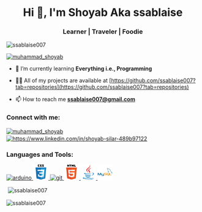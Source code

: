 <h1 align="center">Hi 👋, I'm Shoyab Aka ssablaise</h1>
<h3 align="center">Learner | Traveler | Foodie</h3>

<p align="left"> <img src="https://komarev.com/ghpvc/?username=ssablaise007&label=Profile%20views&color=0e75b6&style=flat" alt="ssablaise007" /> </p>

<p align="left"> <a href="https://twitter.com/muhammad_shoyab" target="blank"><img src="https://img.shields.io/twitter/follow/muhammad_shoyab?logo=twitter&style=for-the-badge" alt="muhammad_shoyab" /></a> </p>

- 🌱 I’m currently learning **Everything i.e., Programming**

- 👨‍💻 All of my projects are available at [https://github.com/ssablaise007?tab=repositories](https://github.com/ssablaise007?tab=repositories)

- 📫 How to reach me **ssablaise007@gmail.com**

<h3 align="left">Connect with me:</h3>
<p align="left">
<a href="https://twitter.com/muhammad_shoyab" target="blank"><img align="center" src="https://raw.githubusercontent.com/rahuldkjain/github-profile-readme-generator/master/src/images/icons/Social/twitter.svg" alt="muhammad_shoyab" height="30" width="40" /></a>
<a href="https://linkedin.com/in/https://www.linkedin.com/in/shoyab-silar-489b97122" target="blank"><img align="center" src="https://raw.githubusercontent.com/rahuldkjain/github-profile-readme-generator/master/src/images/icons/Social/linked-in-alt.svg" alt="https://www.linkedin.com/in/shoyab-silar-489b97122" height="30" width="40" /></a>
</p>

<h3 align="left">Languages and Tools:</h3>
<p align="left"> <a href="https://www.arduino.cc/" target="_blank"> <img src="https://cdn.worldvectorlogo.com/logos/arduino-1.svg" alt="arduino" width="40" height="40"/> </a> <a href="https://www.w3schools.com/css/" target="_blank"> <img src="https://raw.githubusercontent.com/devicons/devicon/master/icons/css3/css3-original-wordmark.svg" alt="css3" width="40" height="40"/> </a> <a href="https://git-scm.com/" target="_blank"> <img src="https://www.vectorlogo.zone/logos/git-scm/git-scm-icon.svg" alt="git" width="40" height="40"/> </a> <a href="https://www.w3.org/html/" target="_blank"> <img src="https://raw.githubusercontent.com/devicons/devicon/master/icons/html5/html5-original-wordmark.svg" alt="html5" width="40" height="40"/> </a> <a href="https://www.java.com" target="_blank"> <img src="https://raw.githubusercontent.com/devicons/devicon/master/icons/java/java-original.svg" alt="java" width="40" height="40"/> </a> <a href="https://www.mysql.com/" target="_blank"> <img src="https://raw.githubusercontent.com/devicons/devicon/master/icons/mysql/mysql-original-wordmark.svg" alt="mysql" width="40" height="40"/> </a> </p>

<p>&nbsp;<img align="center" src="https://github-readme-stats.vercel.app/api?username=ssablaise007&show_icons=true&locale=en" alt="ssablaise007" /></p>

<p><img align="center" src="https://github-readme-streak-stats.herokuapp.com/?user=ssablaise007&" alt="ssablaise007" /></p>

